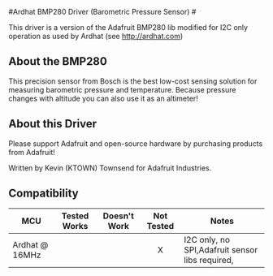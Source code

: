 #Ardhat BMP280 Driver (Barometric Pressure Sensor) #

This driver is a version of the Adafruit BMP280 lib modified for I2C only operation
as used by Ardhat (see http://ardhat.com)

## About the BMP280 ##

This precision sensor from Bosch is the best low-cost sensing solution for measuring barometric pressure and temperature. Because pressure changes with altitude you can also use it as an altimeter!

## About this Driver ##

Please support Adafruit and open-source hardware by purchasing products from Adafruit!

Written by Kevin (KTOWN) Townsend for Adafruit Industries.

<!-- START COMPATIBILITY TABLE -->

## Compatibility

MCU               | Tested Works | Doesn't Work | Not Tested  | Notes
----------------- | :----------: | :----------: | :---------: | -----
Ardhat @ 16MHz    |              |              |      X      | I2C only, no SPI,Adafruit sensor libs required,


<!-- END COMPATIBILITY TABLE -->

